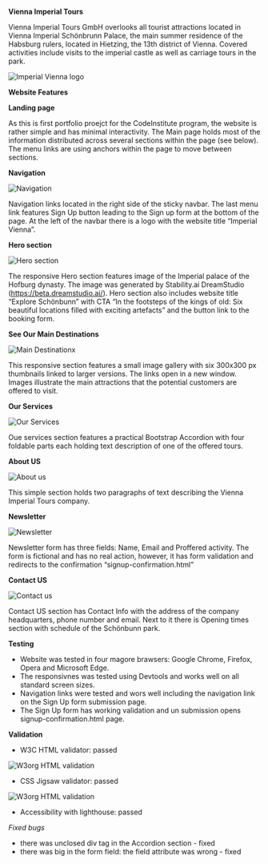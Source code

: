 **Vienna Imperial Tours**

Vienna Imperial Tours GmbH overlooks all tourist attractions located in Vienna Imperial Schönbrunn Palace, the main summer residence of the Habsburg rulers, located in Hietzing, the 13th district of Vienna. Covered activities include visits to the imperial castle as well as carriage tours in the park. 

![Imperial Vienna logo](https://alexeykopchinskiy.github.io/Portfolio-project-1/assets/images/Responsivness-preview.jpg)

**Website Features**

**Landing page**

As this is first portfolio proejct for the CodeInstitute program, the website is rather simple and has minimal interactivity. The Main page holds most of the information distributed across several sections within the page (see below). The menu links are using anchors within the page to move between sections. 

**Navigation**

![Navigation](https://alexeykopchinskiy.github.io/Portfolio-project-1/assets/images/readme-images/navbar.jpg)

Navigation links located in the right side of the sticky navbar. The last menu link features Sign Up button leading to the Sign up form at the bottom of the page. At the left of the navbar there is a logo with the website title “Imperial Vienna”. 

**Hero section**

![Hero section](https://alexeykopchinskiy.github.io/Portfolio-project-1/assets/images/readme-images/hero-section.jpg)

The responsive Hero section features image of the Imperial palace of the Hofburg dynasty. The image was generated by Stability.ai DreamStudio (https://beta.dreamstudio.ai/). Hero section also includes website title “Explore Schönbunn” with CTA “In the footsteps of the kings of old: Six beautiful locations filled with exciting artefacts” and the button link to the booking form.

**See Our Main Destinations**

![Main Destinationx](https://alexeykopchinskiy.github.io/Portfolio-project-1/assets/images/readme-images/main-destinations.jpg)

This responsive section features a small image gallery with six 300x300 px thumbnails linked to larger versions. The links open in a new window. Images illustrate the main attractions that the potential customers are offered to visit.

**Our Services**

![Our Services](https://alexeykopchinskiy.github.io/Portfolio-project-1/assets/images/readme-images/our-services.jpg)

Oue services section features a practical Bootstrap Accordion with four foldable parts each holding text description of one of the offered tours.

**About US**

![About us](https://alexeykopchinskiy.github.io/Portfolio-project-1/assets/images/readme-images/about-us.jpg)

This simple section holds two paragraphs of text describing the Vienna Imperial Tours company.

**Newsletter**

![Newsletter](https://alexeykopchinskiy.github.io/Portfolio-project-1/assets/images/readme-images/newsletter-sign-up-form.jpg)

Newsletter form has three fields: Name, Email and Proffered activity. The form is fictional and has no real action, however, it has form validation and redirects to the confirmation “signup-confirmation.html”

**Contact US**

![Contact us](https://alexeykopchinskiy.github.io/Portfolio-project-1/assets/images/readme-images/contact-us.jpg)

Contact US section has Contact Info with the address of the company headquarters, phone number and email. Next to it there is Opening times section with schedule of the Schönbunn park.

**Testing**

- Website was tested in four magore brawsers: Google Chrome, Firefox, Opera and Microsoft Edge. 
- The responsivnes was tested using Devtools and works well on all standard screen sizes.
- Navigation links were tested and wors well including the navigation link on the Sign Up form submission page. 
- The Sign Up form has working validation and un submission opens signup-confirmation.html page.

**Validation**

-	W3C HTML validator: passed

![W3org HTML validation](https://alexeykopchinskiy.github.io/Portfolio-project-1/assets/images/readme-images/html-validation-results.jpg)

-	CSS Jigsaw validator: passed

![W3org HTML validation](https://alexeykopchinskiy.github.io/Portfolio-project-1/assets/images/readme-images/css-velidation-success.jpg)

-	Accessibility with lighthouse: passed

*Fixed bugs*
- there was unclosed div tag in the Accordion section - fixed
- there was big in the form field: the field attribute was wrong - fixed
